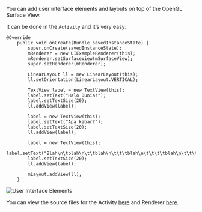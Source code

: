 You can add user interface elements and layouts on top  of the OpenGL Surface View.

It can be done in the `Activity` and it’s very easy:
```
@Override
    public void onCreate(Bundle savedInstanceState) {
        super.onCreate(savedInstanceState);
        mRenderer = new UIExampleRenderer(this);
        mRenderer.setSurfaceView(mSurfaceView);
        super.setRenderer(mRenderer);

        LinearLayout ll = new LinearLayout(this);
        ll.setOrientation(LinearLayout.VERTICAL);

        TextView label = new TextView(this);
        label.setText("Halo Dunia!");
        label.setTextSize(20);
        ll.addView(label);

        label = new TextView(this);
        label.setText("Apa kabar?");
        label.setTextSize(20);
        ll.addView(label);

        label = new TextView(this);
        label.setText("Blah\n\tblah\n\t\tblah\n\t\t\tblah\n\t\t\t\tblah\n\t\t\t\t\tblah\n\t\t\t\t\t\tblah\n\t\t\t\t\t\t\tblah\n\t\t\t\t\t\t\t\tblah\n\t\t\t\t\t\t\t\t\tblah\n");
        label.setTextSize(20);
        ll.addView(label);

        mLayout.addView(ll);
    }
```
![User Interface Elements](http://www.rozengain.com/files/rajawali/rajawali-ui.jpg)

You can view the source files for the Activity [here](https://github.com/MasDennis/RajawaliExamples/blob/master/src/com/monyetmabuk/rajawali/tutorials/RajawaliUIElementsActivity.java) and Renderer [here](https://github.com/MasDennis/RajawaliExamples/blob/master/src/com/monyetmabuk/rajawali/tutorials/RajawaliUIElementsRenderer.java).